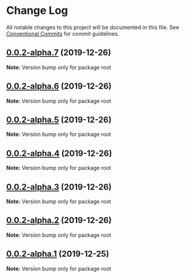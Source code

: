 # Change Log

All notable changes to this project will be documented in this file.
See [Conventional Commits](https://conventionalcommits.org) for commit guidelines.

## [0.0.2-alpha.7](https://github.com/marcgreenstock/data-api-local/compare/v0.0.2-alpha.6...v0.0.2-alpha.7) (2019-12-26)

**Note:** Version bump only for package root





## [0.0.2-alpha.6](https://github.com/marcgreenstock/data-api-local/compare/v0.0.2-alpha.5...v0.0.2-alpha.6) (2019-12-26)

**Note:** Version bump only for package root





## [0.0.2-alpha.5](https://github.com/marcgreenstock/data-api-local/compare/v0.0.2-alpha.4...v0.0.2-alpha.5) (2019-12-26)

**Note:** Version bump only for package root





## [0.0.2-alpha.4](https://github.com/marcgreenstock/data-api-local/compare/v0.0.2-alpha.3...v0.0.2-alpha.4) (2019-12-26)

**Note:** Version bump only for package root





## [0.0.2-alpha.3](https://github.com/marcgreenstock/data-api-local/compare/v0.0.2-alpha.2...v0.0.2-alpha.3) (2019-12-26)

**Note:** Version bump only for package root





## [0.0.2-alpha.2](https://github.com/marcgreenstock/data-api-local/compare/v0.0.2-alpha.1...v0.0.2-alpha.2) (2019-12-26)

**Note:** Version bump only for package root





## [0.0.2-alpha.1](https://github.com/marcgreenstock/data-api-local/compare/v0.0.2-alpha.0...v0.0.2-alpha.1) (2019-12-25)

**Note:** Version bump only for package root
